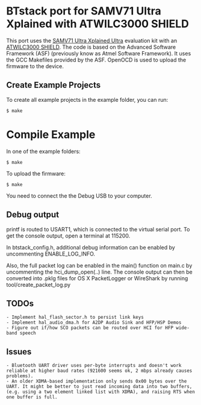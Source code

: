 # BTstack port for SAMV71 Ultra Xplained with ATWILC3000 SHIELD

This port uses the [SAMV71 Ultra Xplained Ultra](http://www.atmel.com/tools/atsamv71-xult.aspx) evaluation kit with an [ATWILC3000 SHIELD](http://www.microchip.com/DevelopmentTools/ProductDetails.aspx?PartNO=ATWILC3000-SHLD). The code is based on the Advanced Software Framework (ASF) (previously know as Atmel Software Framework). It uses the GCC Makefiles provided by the ASF. OpenOCD is used to upload the firmware to the device.

## Create Example Projects

To create all example projects in the example folder, you can run:

    $ make

# Compile Example

In one of the example folders:

    $ make

To upload the firmware:

    $ make

You need to connect the the Debug USB to your computer.

## Debug output
printf is routed to USART1, which is connected to the virtual serial port. To get the console output, open a terminal at 115200.

In btstack_config.h, additional debug information can be enabled by uncommenting ENABLE_LOG_INFO.

Also, the full packet log can be enabled in the main() function on main.c by uncommenting the hci_dump_open(..) line. The console output can then be converted into .pklg files for OS X PacketLogger or WireShark by running tool/create_packet_log.py

## TODOs
    - Implement hal_flash_sector.h to persist link keys
    - Implement hal_audio_dma.h for A2DP Audio Sink and HFP/HSP Demos
    - Figure out if/how SCO packets can be routed over HCI for HFP wide-band speech

## Issues
    - Bluetooth UART driver uses per-byte interrupts and doesn't work reliable at higher baud rates (921600 seems ok, 2 mbps already causes problems).
    - An older XDMA-based implementation only sends 0x00 bytes over the UART. It might be better to just read incoming data into two buffers, (e.g. using a two element linked list with XDMA), and raising RTS when one buffer is full.
